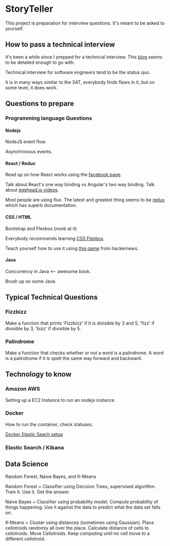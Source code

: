 # StoryTeller

This project is preparation for interview questions.
It's meant to be asked to yourself.

## How to pass a technical interview

It's been a while since I prepped for a technical interview.
This [blog](http://blog.triplebyte.com/how-to-pass-a-programming-interview)
seems to be detailed enough to go with.

Technical interview for software engineers tend to be the status quo.

It is in many ways similar to the SAT, everybody finds flaws in it,
but on some level, it does work.

## Questions to prepare

### Programming language Questions

#### Nodejs

NodeJS event flow.

Asynchronous events.

#### React / Redux

Read up on how React works using the
[facebook page](https://facebook.github.io/react/).

Talk about React's one way binding vs Angular's two way binding.
Talk about [egghead.io videos](https://egghead.io/).

Most people are using flux. The latest and greatest thing seems to be
[redux](http://redux.js.org/) which has superb documentation.

#### CSS / HTML

Bootstrap and Flexbox (noob at it)

Everybody recommends learning
[CSS Flexbox](https://css-tricks.com/snippets/css/a-guide-to-flexbox/).

Teach yourself how to use it using [this game](http://www.flexboxdefense.com/)
from hackernews.

#### Java

Concurrency in Java <-- awesome book.

Brush up on some Java.

## Typical Technical Questions

### Fizzbizz

Make a function that prints 'Fizzbizz' if it is divisible by 3 and 5,
'fizz' if divisible by 3, 'bizz' if divisible by 5.

### Palindrome

Make a function that checks whether or not a word is a palindrome.
A word is a palindrome if it is spelt the same way forward and backward.

## Technology to know

### Amazon AWS

Setting up a EC2 Instance to run an nodejs instance.

### Docker

How to run the container, check statuses.

[Docker Elastic Seach setup](/Docker/Elastic-Search-setup.md)

### Elastic Search / Kibana

## Data Science

Random Forest, Naive Bayes, and K-Means

Random Forest = Classifier using Decision Trees, supervised algorithm.
Train it. Use it. Get the answer.

Naive Bayes = Classifier using probability model. Compute probability
of things happening. Use it against the data to predict what the data
set falls on.

K-Means = Cluster using distances (sometimes using Gaussian). Place
cellotroids randomly all over the place. Calculate distance of cells to
cellotroids. Move Cellotroids. Keep computing until no cell move to
a different cellotroid.
